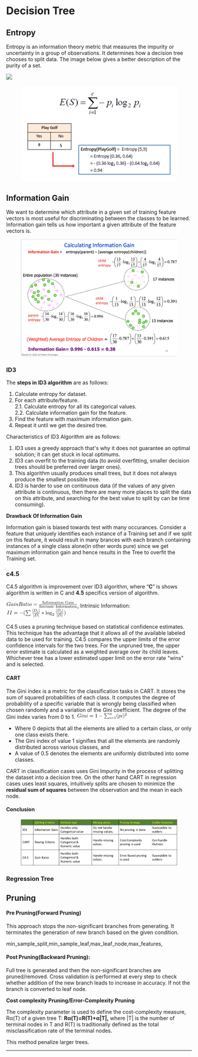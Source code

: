 # Decision Tree

## Entropy

Entropy is an information theory metric that measures the impurity or uncertainty in a group of observations. It determines how a decision tree chooses to split data. The image below gives a better description of the purity of a set.

![](https://www.section.io/engineering-education/entropy-information-gain-machine-learning/purity.png)

<figure><img src="../.gitbook/assets/image (4).png" alt=""><figcaption></figcaption></figure>

## Information Gain

We want to determine which attribute in a given set of training feature vectors is most useful for discriminating between the classes to be learned. Information gain tells us how important a given attribute of the feature vectors is.

<figure><img src="../.gitbook/assets/Screenshot 2023-02-06 at 2.51.16 PM.png" alt=""><figcaption></figcaption></figure>

### ID3

The **steps in ID3 algorithm** are as follows:

1. Calculate entropy for dataset.
2. For each attribute/feature.\
   2.1. Calculate entropy for all its categorical values.\
   2.2. Calculate information gain for the feature.
3. Find the feature with maximum information gain.
4. Repeat it until we get the desired tree.

Characteristics of ID3 Algorithm are as follows:

1. ID3 uses a greedy approach that's why it does not guarantee an optimal solution; it can get stuck in local optimums.
2. ID3 can overfit to the training data (to avoid overfitting, smaller decision trees should be preferred over larger ones).
3. This algorithm usually produces small trees, but it does not always produce the smallest possible tree.
4. ID3 is harder to use on continuous data (if the values of any given attribute is continuous, then there are many more places to split the data on this attribute, and searching for the best value to split by can be time consuming).

**Drawback Of Information Gain**

Information gain is biased towards test with many occurances. Consider a feature that uniquely identifies each instance of a Training set and if we split on this feature, it would result in many brances with each branch containing instances of a single class alone(in other words pure) since we get maximum information gain and hence results in the Tree to overfit the Training set.

### c4.5

C4.5 algorithm is improvement over ID3 algorithm, where “**C**” is shows algorithm is written in C and **4.5** specifics version of algorithm.

<img src="../.gitbook/assets/image.png" alt="" data-size="original">, Intrinsic Information: ![](<../.gitbook/assets/image (8) (1).png>)

C4.5 uses a pruning technique based on statistical confidence estimates. This technique has the advantage that it allows all of the available labeled data to be used for training. C4.5 compares the upper limits of the error confidence intervals for the two trees. For the unpruned tree, the upper error estimate is calculated as a weighted average over its child leaves. Whichever tree has a lower estimated upper limit on the error rate "wins" and is selected.

#### CART

The Gini index is a metric for the classification tasks in CART. It stores the sum of squared probabilities of each class. It computes the degree of probability of a specific variable that is wrongly being classified when chosen randomly and a variation of the Gini coefficient.  The degree of the Gini index varies from 0 to 1. ![](<../.gitbook/assets/image (7) (1).png>)

* Where 0 depicts that all the elements are allied to a certain class, or only one class exists there.
* The Gini index of value 1 signifies that all the elements are randomly distributed across various classes, and
* A value of 0.5 denotes the elements are uniformly distributed into some classes.

CART in classification cases uses Gini Impurity in the process of splitting the dataset into a decision tree. On the other hand CART in regression cases uses least squares, intuitively splits are chosen to minimize the **residual sum of squares** between the observation and the mean in each node.



#### Conclusion

<figure><img src="../.gitbook/assets/image (5).png" alt=""><figcaption></figcaption></figure>

### Regression Tree



## Pruning

#### **Pre Pruning**(Forward Pruning)

This approach stops the non-significant branches from generating. It terminates the generation of new branch based on the given condition.

min\_sample\_split,min\_sample\_leaf,max\_leaf\_node,max\_features,

#### **Post Pruning**(Backward Pruning):&#x20;

Full tree is generated and then the non-significant branches are pruned/removed. Cross validation is performed at every step to check whether addition of the new branch leads to increase in accuracy. If not the branch is converted to leaf node.

**Cost complexity Pruning/Error-Complexity Pruning**

The complexity parameter is used to define the cost-complexity measure, Rα(T) of a given tree T: **Rα(T)=R(T)+α|T|,** where |T| is the number of terminal nodes in T and R(T) is traditionally defined as the total misclassification rate of the terminal nodes.&#x20;

This method penalize larger trees.

****

